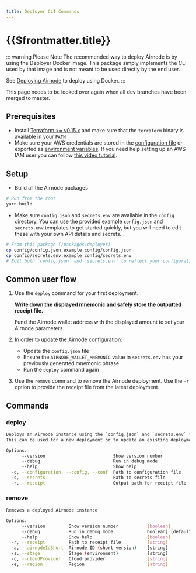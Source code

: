 ```yaml
---
title: Deployer CLI Commands
---
```


# {{$frontmatter.title}}

<TocHeader />
<TOC class="table-of-contents" :include-level="[2,3]" />

::: warning Please Note
The recommended way to deploy Airnode is by using the Deployer Docker image. This package simply implements the CLI used by that image and is not meant to be used directly by the end user.

See [Deploying Airnode](../grp-providers/guides/build-an-airnode/deploying-airnode.md) to deploy using Docker.
:::

<Fix>This page needs to be looked over again when all dev branches have been merged to master.</Fix>


## Prerequisites
* Install [Terraform >= v0.15.x](https://www.terraform.io/downloads.html) and make sure that the `terraform` binary is available in your `PATH`
* Make sure your AWS credentials are stored in the [configuration file](https://docs.aws.amazon.com/cli/latest/userguide/cli-configure-files.html#cli-configure-files-where) or exported as [environment variables](https://docs.aws.amazon.com/cli/latest/userguide/cli-configure-envvars.html#envvars-set). If you need help setting up an AWS IAM user you can follow [this video tutorial](https://www.youtube.com/watch?v=bT19B3IBWHE).


## Setup
* Build all the Airnode packages
```bash
# Run from the root
yarn build
```
* Make sure `config.json` and `secrets.env` are available in the `config` directory. You can use the provided example `config.json` and `secrets.env` templates to get started quickly, but you will need to edit these with your own API details and secrets.
```bash
# From this package (/packages/deployer)
cp config/config.json.example config/config.json
cp config/secrets.env.example config/secrets.env
# Edit both `config.json` and `secrets.env` to reflect your configuration
```

## Common user flow
1. Use the `deploy` command for your first deployment.

   **Write down the displayed mnemonic and safely store the outputted receipt file.**

   Fund the Airnode wallet address with the displayed amount to set your Airnode parameters.
2. In order to update the Airnode configuration:
    * Update the `config.json` file
    * Ensure the `AIRNODE_WALLET_MNEMONIC` value in `secrets.env` has your previously generated mnemonic phrase
    * Run the `deploy` command again
3. Use the `remove` command to remove the Airnode deployment. Use the `-r` option to provide the receipt file from the latest deployment.

## Commands
### deploy
```bash
Deploys an Airnode instance using the `config.json` and `secrets.env` files. 
This can be used for a new deployment or to update an existing deployment.

Options:
      --version                          Show version number          [boolean]
      --debug                            Run in debug mode            [boolean] [default: false]
      --help                             Show help                    [boolean]
  -c, --configuration, --config, --conf  Path to configuration file   [string] [default: "config/config.json"]
  -s, --secrets                          Path to secrets file         [string] [default: "config/secrets.env"]
  -r, --receipt                          Output path for receipt file [string] [default: "output/receipt.json"]
```

### remove
```bash
Removes a deployed Airnode instance

Options:
      --version         Show version number           [boolean]
      --debug           Run in debug mode             boolean] [default: false]
      --help            Show help                     [boolean]
  -r, --receipt         Path to receipt file          [string]
  -a, --airnodeIdShort  Airnode ID (short version)    [string]
  -s, --stage           Stage (environment)           [string]
  -c, --cloudProvider   Cloud provider                [string]
  -e, --region          Region                        [string]
```